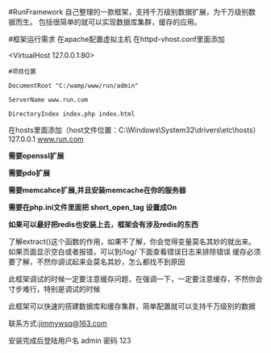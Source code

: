 #RunFramework
自己整理的一款框架，支持千万级别数据扩展，为千万级别数据而生。
包括很简单的就可以实现数据库集群，缓存的应用。

#框架运行需求
在apache配置虚拟主机
在httpd-vhost.conf里面添加

<VirtualHost 127.0.0.1:80>

	#项目位置

    DocumentRoot "C:/wamp/www/run/admin"

    ServerName www.run.com

    DirectoryIndex index.php index.html 

</VirtualHost>

在hosts里面添加（host文件位置：C:\Windows\System32\drivers\etc\hosts）
127.0.0.1       www.run.com


 **需要openssl扩展** 

 **需要pdo扩展** 

 **需要memcahce扩展,并且安装memcache在你的服务器** 

 **需要在php.ini文件里面把 short_open_tag 设置成On** 

 **如果可以最好把redis也安装上去，框架会有涉及redis的东西**

了解extract()这个函数的作用，如果不了解，你会觉得变量莫名其妙的就出来。
如果页面显示空白或者报错，可以到/log/ 下面查看错误日志来排除错误
缓存必须要了解，不然你调试起来会莫名其妙，怎么都找不到原因        

此框架调试的时候一定要注意缓存问题，在强调一下，一定要注意缓存，不然你会寸步难行，特别是调试的时候

此框架可以快速的搭建数据库和缓存集群，简单配置就可以支持千万级别的数据

联系方式:jimmywsq@163.com

安装完成后登陆用户名 admin  密码 123
